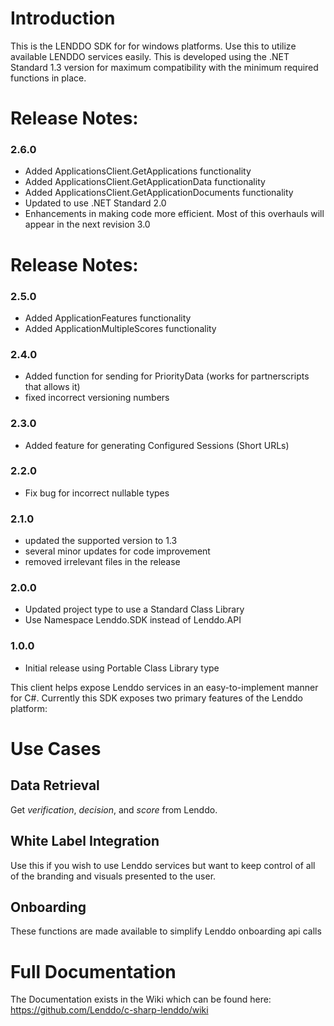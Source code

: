 # Introduction
This is the LENDDO SDK for for windows platforms. Use this to utilize available LENDDO services easily. This is developed using the .NET Standard 1.3 version for maximum compatibility with the minimum required functions in place.

# Release Notes:
### 2.6.0
* Added ApplicationsClient.GetApplications functionality
* Added ApplicationsClient.GetApplicationData functionality
* Added ApplicationsClient.GetApplicationDocuments functionality
* Updated to use .NET Standard 2.0
* Enhancements in making code more efficient. Most of this overhauls will appear in the next revision 3.0

# Release Notes:
### 2.5.0
* Added ApplicationFeatures functionality
* Added ApplicationMultipleScores functionality

### 2.4.0
* Added function for sending for PriorityData (works for partnerscripts that allows it)
* fixed incorrect versioning numbers

### 2.3.0
* Added feature for generating Configured Sessions (Short URLs)

### 2.2.0
* Fix bug for incorrect nullable types

### 2.1.0
* updated the supported version to 1.3
* several minor updates for code improvement
* removed irrelevant files in the release

### 2.0.0 
* Updated project type to use a Standard Class Library
* Use Namespace Lenddo.SDK instead of Lenddo.API

### 1.0.0
* Initial release using Portable Class Library type
	
This client helps expose Lenddo services in an easy-to-implement manner for C#. Currently this SDK exposes two primary features of the Lenddo platform:

# Use Cases

## Data Retrieval
Get _verification_, _decision_, and _score_ from Lenddo.

## White Label Integration
Use this if you wish to use Lenddo services but want to keep control of all of the branding and visuals presented to the user.

## Onboarding
These functions are made available to simplify Lenddo onboarding api calls

# Full Documentation
The Documentation exists in the Wiki which can be found here: https://github.com/Lenddo/c-sharp-lenddo/wiki

